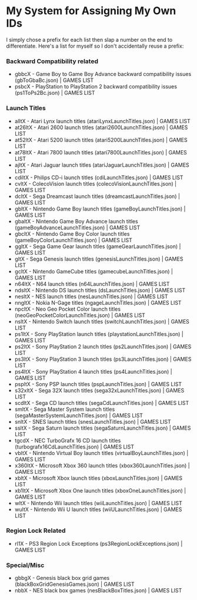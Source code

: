 # My System for Assigning My Own IDs

I simply chose a prefix for each list then slap a number on the end to differentiate. Here's a list for myself so I don't accidentally reuse a prefix:

### Backward Compatibility related

- gbbcX - Game Boy to Game Boy Advance backward compatibility issues (gbToGbaBc.json) | GAMES LIST
- psbcX - PlayStation to PlayStation 2 backward compatibility issues (ps1ToPs2Bc.json) | GAMES LIST

### Launch Titles

- alltX - Atari Lynx launch titles (atariLynxLaunchTitles.json) | GAMES LIST
- at26ltX - Atari 2600 launch titles (atari2600LaunchTitles.json) | GAMES LIST
- at52ltX - Atari 5200 launch titles (atari5200LaunchTitles.json) | GAMES LIST
- at78ltX - Atari 7800 launch titles (atari7800LaunchTitles.json) | GAMES LIST
- ajltX - Atari Jaguar launch titles (atariJaguarLaunchTitles.json) | GAMES LIST
- cdiltX - Philips CD-i launch titles (cdiLaunchTitles.json) | GAMES LIST
- cvltX - ColecoVision launch titles (colecoVisionLaunchTitles.json) | GAMES LIST
- dcltX - Sega Dreamcast launch titles (dreamcastLaunchTitles.json) | GAMES LIST
- gbltX - Nintendo Game Boy launch titles (gameBoyLaunchTitles.json) | GAMES LIST
- gbaltX - Nintendo Game Boy Advance launch titles (gameBoyAdvanceLaunchTitles.json) | GAMES LIST
- gbcltX - Nintendo Game Boy Color launch titles (gameBoyColorLaunchTitles.json) | GAMES LIST
- ggltX - Sega Game Gear launch titles (gameGearLaunchTitles.json) | GAMES LIST
- gltX - Sega Genesis launch titles (genesisLaunchTitles.json) | GAMES LIST
- gcltX - Nintendo GameCube titles (gamecubeLaunchTitles.json) | GAMES LIST
- n64ltX - N64 launch titles (n64LaunchTitles.json) | GAMES LIST
- ndsltX - Nintendo DS launch titles (dsLaunchTitles.json) | GAMES LIST
- nesltX - NES launch titles (nesLaunchTitles.json) | GAMES LIST
- nngltX - Nokia N-Gage titles (ngageLaunchTitles.json) | GAMES LIST
- npcltX - Neo Geo Pocket Color launch titles (neoGeoPocketColorLaunchTitles.json) | GAMES LIST
- nsltX - Nintendo Switch launch titles (switchLaunchTitles.json) | GAMES LIST
- ps1ltX - Sony PlayStation launch titles (playstationLaunchTitles.json) | GAMES LIST
- ps2ltX - Sony PlayStation 2 launch titles (ps2LaunchTitles.json) | GAMES LIST
- ps3ltX - Sony PlayStation 3 launch titles (ps3LaunchTitles.json) | GAMES LIST
- ps4ltX - Sony PlayStation 4 launch titles (ps4LaunchTitles.json) | GAMES LIST
- pspltX - Sony PSP launch titles (pspLaunchTitles.json) | GAMES LIST
- s32xltX - Sega 32X launch titles (sega32xLaunchTitles.json) | GAMES LIST
- scdltX - Sega CD launch titles (segaCdLaunchTitles.json) | GAMES LIST
- smltX - Sega Master System launch titles (segaMasterSystemLaunchTitles.json) | GAMES LIST
- snltX - SNES launch titles (snesLaunchTitles.json) | GAMES LIST
- ssltX - Sega Saturn launch titles (segaSaturnLaunchTitles.json) | GAMES LIST
- tgcdX - NEC TurboGrafx 16 CD launch titles (turbografx16CdLaunchTitles.json) | GAMES LIST
- vbltX - Nintendo Virtual Boy launch titles (virtualBoyLaunchTitles.json) | GAMES LIST
- x360ltX - Microsoft Xbox 360 launch titles (xbox360LaunchTitles.json) | GAMES LIST
- xbltX - Microsoft Xbox launch titles (xboxLaunchTitles.json) | GAMES LIST
- xb1ltX - Microsoft Xbox One launch titles (xboxOneLaunchTitles.json) | GAMES LIST
- wltX - Nintendo Wii launch titles (wiiLaunchTitles.json) | GAMES LIST
- wultX - Nintendo Wii U launch titles (wiiULaunchTitles.json) | GAMES LIST

### Region Lock Related

- rl1X - PS3 Region Lock Exceptions (ps3RegionLockExceptions.json) | GAMES LIST

### Special/Misc

- gbbgX - Genesis black box grid games (blackBoxGridGenesisGames.json) | GAMES LIST
- nbbX - NES black box games (nesBlackBoxTitles.json) | GAMES LIST
